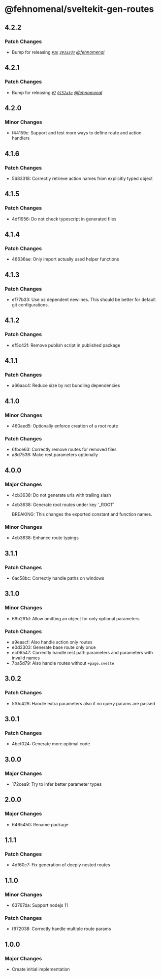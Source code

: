 # @fehnomenal/sveltekit-gen-routes

## 4.2.2

### Patch Changes

- Bump for releasing _[`#10`](https://github.com/fehnomenal/sveltekit-gen-routes/pull/10) [`293a3d4`](https://github.com/fehnomenal/sveltekit-gen-routes/commit/293a3d4882428f7e2f8cb100e1b18212fb8a7ae5) [@fehnomenal](https://github.com/fehnomenal)_

## 4.2.1

### Patch Changes

- Bump for releasing _[`#7`](https://github.com/fehnomenal/sveltekit-gen-routes/pull/7) [`0152a3e`](https://github.com/fehnomenal/sveltekit-gen-routes/commit/0152a3e6bd54228044ae7d712084673718d8c418) [@fehnomenal](https://github.com/fehnomenal)_

## 4.2.0

### Minor Changes

- f44159c: Support and test more ways to define route and action handlers

## 4.1.6

### Patch Changes

- 5683318: Correctly retrieve action names from explicitly typed object

## 4.1.5

### Patch Changes

- 4df1956: Do not check typescript in generated files

## 4.1.4

### Patch Changes

- 46636ae: Only import actually used helper functions

## 4.1.3

### Patch Changes

- ef77b33: Use os dependent newlines. This should be better for default git configurations.

## 4.1.2

### Patch Changes

- ef5c42f: Remove publish script in published package

## 4.1.1

### Patch Changes

- a66aac4: Reduce size by not bundling dependencies

## 4.1.0

### Minor Changes

- 460aed5: Optionally enforce creation of a root route

### Patch Changes

- 6fbce63: Correctly remove routes for removed files
- a8d7536: Make rest parameters optionally

## 4.0.0

### Major Changes

- 4cb3638: Do not generate urls with trailing slash
- 4cb3638: Generate root routes under key '\_ROOT'

  BREAKING: This changes the exported constant and function names.

### Minor Changes

- 4cb3638: Enhance route typings

## 3.1.1

### Patch Changes

- 6ac58bc: Correctly handle paths on windows

## 3.1.0

### Minor Changes

- 69b291d: Allow omitting an object for only optional parameters

### Patch Changes

- a9eaacf: Also handle action only routes
- e0d3303: Generate base route only once
- ec06547: Correctly handle rest path parameters and parameters with invalid names
- 7ba5d79: Also handle routes without `+page.svelte`

## 3.0.2

### Patch Changes

- 5f0c429: Handle extra parameters also if no query params are passed

## 3.0.1

### Patch Changes

- 4bcf024: Generate more optimal code

## 3.0.0

### Major Changes

- 172cea9: Try to infer better parameter types

## 2.0.0

### Major Changes

- 6465450: Rename package

## 1.1.1

### Patch Changes

- 4df60c7: Fix generation of deeply nested routes

## 1.1.0

### Minor Changes

- 63767da: Support nodejs 11

### Patch Changes

- f972038: Correctly handle multiple route params

## 1.0.0

### Major Changes

- Create initial implementation
